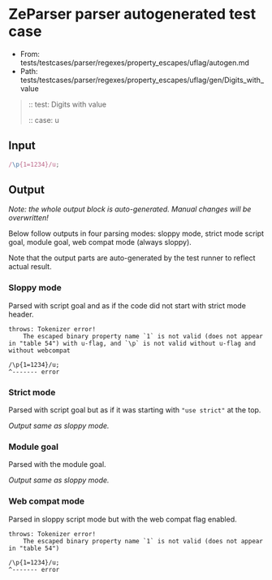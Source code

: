 # ZeParser parser autogenerated test case

- From: tests/testcases/parser/regexes/property_escapes/uflag/autogen.md
- Path: tests/testcases/parser/regexes/property_escapes/uflag/gen/Digits_with_value

> :: test: Digits with value
>
> :: case: u

## Input


`````js
/\p{1=1234}/u;
`````

## Output

_Note: the whole output block is auto-generated. Manual changes will be overwritten!_

Below follow outputs in four parsing modes: sloppy mode, strict mode script goal, module goal, web compat mode (always sloppy).

Note that the output parts are auto-generated by the test runner to reflect actual result.

### Sloppy mode

Parsed with script goal and as if the code did not start with strict mode header.

`````
throws: Tokenizer error!
    The escaped binary property name `1` is not valid (does not appear in "table 54") with u-flag, and `\p` is not valid without u-flag and without webcompat

/\p{1=1234}/u;
^------- error
`````

### Strict mode

Parsed with script goal but as if it was starting with `"use strict"` at the top.

_Output same as sloppy mode._

### Module goal

Parsed with the module goal.

_Output same as sloppy mode._

### Web compat mode

Parsed in sloppy script mode but with the web compat flag enabled.

`````
throws: Tokenizer error!
    The escaped binary property name `1` is not valid (does not appear in "table 54")

/\p{1=1234}/u;
^------- error
`````

